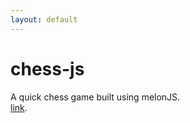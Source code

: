 ```yaml
---
layout: default
---
```


# [](#header-1)chess-js

A quick chess game built using melonJS.  
[link](http://davidjheberle.me).
